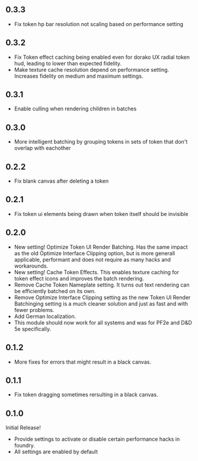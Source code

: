 ## 0.3.3

- Fix token hp bar resolution not scaling based on performance setting

## 0.3.2

- Fix Token effect caching being enabled even for dorako UX radial token hud, leading to lower than expected fidelity.
- Make texture cache resolution depend on performance setting. Increases fidelity on medium and maximum settings.

## 0.3.1

- Enable culling when rendering children in batches

## 0.3.0

- More intelligent batching by grouping tokens in sets of token that don't overlap with eachother

## 0.2.2

- Fix blank canvas after deleting a token

## 0.2.1

- Fix token ui elements being drawn when token itself should be invisible

## 0.2.0

- New setting! Optimize Token UI Render Batching. Has the same impact as the old
  Optimize Interface Clipping option, but is more generall applicable,
  performant and does not require as many hacks and workarounds.
- New setting! Cache Token Effects. This enables texture caching for token effect
  icons and improves the batch rendering.
- Remove Cache Token Nameplate setting. It turns out text rendering can be efficiently
  batched on its own.
- Remove Optimize Interface Clipping setting as the new Token UI Render Batchinging setting
  is a much cleaner solution and just as fast and with fewer problems.
- Add German localization.
- This module should now work for all systems and was for PF2e and D&D 5e specifically.

## 0.1.2

- More fixes for errors that might result in a black canvas.

## 0.1.1

- Fix token dragging sometimes rersulting in a black canvas.

## 0.1.0

Initial Release!

- Provide settings to activate or disable certain performance hacks in foundry.
- All settings are enabled by default
